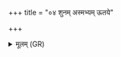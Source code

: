 +++
title = "०४ शुनम् अस्मभ्यम् ऊतये"

+++
<details><summary>मूलम् (GR)</summary>

शुनम् अस्मभ्यम् ऊतये  
वरुण मित्रार्यमन् ।  
शर्म यच्छाथ सप्रथ  
आदित्यासो यद् ईमहे  
अति द्विषः ॥
</details>